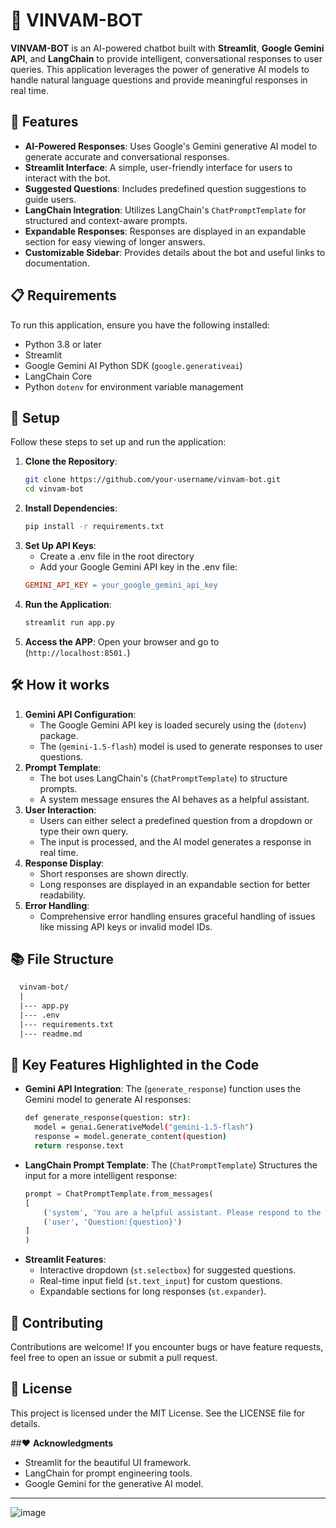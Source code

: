 # 🤖 VINVAM-BOT  
**VINVAM-BOT** is an AI-powered chatbot built with **Streamlit**, **Google Gemini API**, and **LangChain** to provide intelligent, conversational responses to user queries. This application leverages the power of generative AI models to handle natural language questions and provide meaningful responses in real time.

## 🚀 Features
- **AI-Powered Responses**: Uses Google's Gemini generative AI model to generate accurate and conversational responses.
- **Streamlit Interface**: A simple, user-friendly interface for users to interact with the bot.
- **Suggested Questions**: Includes predefined question suggestions to guide users.
- **LangChain Integration**: Utilizes LangChain's `ChatPromptTemplate` for structured and context-aware prompts.
- **Expandable Responses**: Responses are displayed in an expandable section for easy viewing of longer answers.
- **Customizable Sidebar**: Provides details about the bot and useful links to documentation.

## 📋 Requirements
To run this application, ensure you have the following installed:
- Python 3.8 or later
- Streamlit
- Google Gemini AI Python SDK (`google.generativeai`)
- LangChain Core
- Python `dotenv` for environment variable management

## 🔧 Setup
Follow these steps to set up and run the application:

1. **Clone the Repository**:
   ```bash
   git clone https://github.com/your-username/vinvam-bot.git
   cd vinvam-bot
2. **Install Dependencies**: 
    ```bash
    pip install -r requirements.txt

3. **Set Up API Keys**:
    - Create a .env file in the root directory
    - Add your Google Gemini API key in the .env file:
    ```makefile
    GEMINI_API_KEY = your_google_gemini_api_key
4. **Run the Application**:
    ```bash
    streamlit run app.py
5. **Access the APP**:
    Open your browser and go to (`http://localhost:8501.`)
## 🛠 How it works
1. **Gemini API Configuration**:
    - The Google Gemini API key is loaded securely using the (`dotenv`) package.
    - The (`gemini-1.5-flash`) model is used to generate responses to user questions.
2. **Prompt Template**:
    - The bot uses LangChain's (`ChatPromptTemplate`) to structure prompts.
    - A system message ensures the AI behaves as a helpful assistant.
3. **User Interaction**:
    - Users can either select a predefined question from a dropdown or type their own query.
    - The input is processed, and the AI model generates a response in real time.
4. **Response Display**:
    - Short responses are shown directly.
    - Long responses are displayed in an expandable section for better readability.
5. **Error Handling**:
    - Comprehensive error handling ensures graceful handling of issues like missing API keys or invalid model IDs.
## 📚 File Structure
```bash
  vinvam-bot/
  |
  |--- app.py
  |--- .env
  |--- requirements.txt
  |--- readme.md
```

## 🌟 Key Features Highlighted in the Code
- **Gemini API Integration**: The (`generate_response`) function uses the Gemini model to generate AI responses:
  ```bash
  def generate_response(question: str):
    model = genai.GenerativeModel("gemini-1.5-flash")
    response = model.generate_content(question)
    return response.text
  ```
- **LangChain Prompt Template**: The (`ChatPromptTemplate`) Structures the input for a more intelligent response:
    ```python
  prompt = ChatPromptTemplate.from_messages(
    [
        ('system', 'You are a helpful assistant. Please respond to the user queries.'),
        ('user', 'Question:{question}')
    ]
    )
  ```
- **Streamlit Features**:
  - Interactive dropdown (`st.selectbox`) for suggested questions.
  - Real-time input field (`st.text_input`) for custom questions.
  - Expandable sections for long responses (`st.expander`).
## 🤝 **Contributing**
Contributions are welcome! If you encounter bugs or have feature requests, feel free to open an issue or submit a pull request. 

## 📄 **License**
This project is licensed under the MIT License. See the LICENSE file for details.

##❤️ **Acknowledgments**
- Streamlit for the beautiful UI framework.
- LangChain for prompt engineering tools.
- Google Gemini for the generative AI model.
-----



![image](https://github.com/user-attachments/assets/7412fa10-ab8d-4775-946a-8fab9f36bccc)

